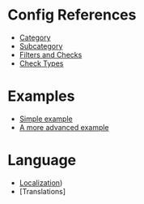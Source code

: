 
# Config References
* [Category](https://github.com/linuxgurugamer/FilterExtension/wiki/10-Config_References-Category)
* [Subcategory](https://github.com/linuxgurugamer/FilterExtension/wiki/12-Config_References-Subcategory)
* [Filters and Checks](https://github.com/linuxgurugamer/FilterExtension/wiki/14-Config_References-Filters-and-Checks)
* [Check Types](https://github.com/linuxgurugamer/FilterExtension/wiki/14-Config_References-Filters-and-Checks)  

# Examples
* [Simple example](https://github.com/linuxgurugamer/FilterExtension/wiki/20-Example-Simple(Squad-wings))
* [A more advanced example](https://github.com/linuxgurugamer/FilterExtension/wiki/22-Example-Intermediate(some-optional-values))

# Language
* [Localization](https://github.com/linuxgurugamer/FilterExtension/wiki/Localization))
* [Translations]